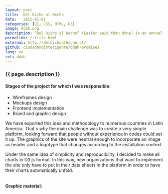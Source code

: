 ```yaml
---
layout: post
title:  Del Dicho al Hecho
date:   2015-01-01
categories: [UI, CSS, HTML, D3]
image: ddah.png
description: “Del Dicho al Hecho” (Easier said than done) is an annual research that Ciudadano Inteligente makes to supervise the government's program compliance. This research is published using data visualization, making it easier for citizens to control their government promises.
permalink: /:title.html
external: http://deldichoalhecho.cl/
github: ciudadanointeligente/ddah-promises
lang: en
ref: ddah
---
```

### {{ page.description }}

<h4>Stages of the project for which I was responsible:</h4>
<ul class="linea list-unstyled">
<li>Wireframes design</li>
<li>Mockups design</li>
<li>Frontend implementation</li>
<li>Brand and graphic design</li>
</ul>

We have exported this idea and methodology to numerous countries in Latin America. That´s why the main challenge was to create a very simple platform, looking forward that people without experience in codes could set it up. The graphics of the site were neutral enough to incorporate an image as header and a logotype that changes according to the installation context.

Under the same idea of simplicity and reproducibility,  I decided to make all charts in D3.js format. In this way, new organizations that want to implement the site only have to put in their data sheets in the platform in order to have their charts automatically unfold.

<img alt="" src="{{ site.baseurl }}img/portfolio/ddah/01.png" class="img-responsive">

<h4>Graphic material:</h4>
<div class="row">
<div class="col-md-4"><img alt="" src="{{ site.baseurl }}img/portfolio/ddah.png" class=""></div>
<div class="col-md-4"><img alt="" src="{{ site.baseurl }}img/portfolio/ddah/dif02.png" class="img-responsive"></div>
<div class="col-md-4"><img alt="" src="{{ site.baseurl }}img/portfolio/ddah/d03.png" class="img-responsive"></div>
</div>
